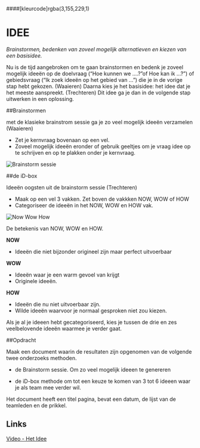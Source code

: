 ####[kleurcode]rgba(3,155,229,1)

# IDEE

*Brainstormen, bedenken van zoveel mogelijk alternatieven en kiezen van een basisidee.*

Nu is de tijd aangebroken om te gaan brainstormen en bedenk je zoveel mogelijk ideeën op de doelvraag (“Hoe kunnen we ….?”of Hoe kan ik …?”) of gebiedsvraag (“Ik zoek ideeën op het gebied van …”) die je in de vorige stap hebt gekozen. (Waaieren) Daarna kies je het basisidee: het idee dat je het meeste aanspreekt. (Trechteren) Dit idee ga je dan in de volgende stap uitwerken in een oplossing.

##Brainstormen

met de klasieke brainstrom sessie ga je zo veel mogelijk ideeën verzamelen (Waaieren)

- Zet je kernvraag bovenaan op een vel. 
- Zoveel mogelijk ideeën eronder of gebruik geeltjes om je vraag idee op te schrijven en op te plakken onder je kernvraag.

![Brainstorm sessie](https://elo.kw1c.nl/CMS/Studie/811%20ICT-Academie/811%20VakkenInhoud/%5BB.34%20RASP%5DRaspberry%20Pi%20Challenge/25187%20%C2%A0%20Applicatie-%20en%20mediaontwikkelaar/Periode%2009/Productie/04.%20Aanvullend/Images/BrainstormSessie.jpg)


##de iD-box

Ideeën oogsten uit de brainstorm sessie (Trechteren)

- Maak op een vel 3 vakken. Zet boven de vakkken NOW, WOW of HOW
- Categoriseer de ideeën  in het NOW, WOW en HOW vak.

![Now Wow How](https://elo.kw1c.nl/CMS/Studie/811%20ICT-Academie/811%20VakkenInhoud/%5BB.34%20RASP%5DRaspberry%20Pi%20Challenge/25187%20%C2%A0%20Applicatie-%20en%20mediaontwikkelaar/Periode%2009/Productie/04.%20Aanvullend/Images/idBox.NowWowHow.jpg)

De betekenis van NOW, WOW en HOW.

**NOW** 

- Ideeën die niet bijzonder origineel zijn maar perfect uitvoerbaar

**WOW**

- Ideeën waar je een warm gevoel van krijgt 
- Originele ideeën.

**HOW**

- Ideeën die nu niet uitvoerbaar zijn.
- Wilde ideeën waarvoor je normaal gesproken niet zou kiezen.



Als je  al je ideeen hebt gecategoriseerd, kies je tussen de drie en zes veelbelovende ideeën waarmee je verder gaat.

##Opdracht

Maak een document waarin de resultaten zijn opgenomen van de volgende twee onderzoeks methoden.

- de Brainstorm sessie. Om zo veel mogelijk ideeen te genereren

- de iD-box methode om tot een keuze te komen  van 3 tot 6 ideeen waar je als team mee verder wil. 

Het document heeft een titel pagina, bevat een datum, de lijst van de teamleden en de prikkel.



## Links

[Video - Het Idee](https://www.youtube.com/watch?v=SSqBGcIHPdA&index=9&list=PL2LuvtdBIWMqaTh75GBS8dBdCfk18J10T)